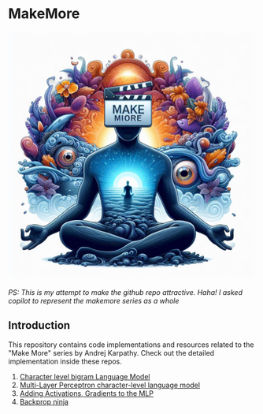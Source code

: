 # MakeMore

![makemore](misc/makemore.jpeg)

*PS: This is my attempt to make the github repo attractive. Haha! I asked copilot to represent the makemore series as a whole*

## Introduction
This repository contains code implementations and resources related to the "Make More" series by Andrej Karpathy. Check out the detailed implementation inside these repos.
1. [Character level bigram Language Model](bigram)
2. [Multi-Layer Perceptron character-level language model](mlp-character-level)
3. [Adding Activations, Gradients to the MLP](batch_norm)
4. [Backprop ninja](backprop_ninja)
